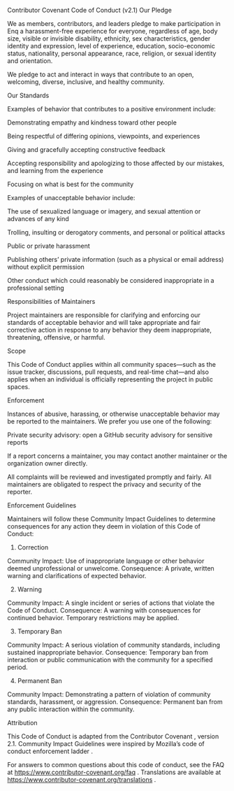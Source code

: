 Contributor Covenant Code of Conduct (v2.1)
Our Pledge

We as members, contributors, and leaders pledge to make participation in Enq a harassment-free experience for everyone, regardless of age, body size, visible or invisible disability, ethnicity, sex characteristics, gender identity and expression, level of experience, education, socio-economic status, nationality, personal appearance, race, religion, or sexual identity and orientation.

We pledge to act and interact in ways that contribute to an open, welcoming, diverse, inclusive, and healthy community.

Our Standards

Examples of behavior that contributes to a positive environment include:

Demonstrating empathy and kindness toward other people

Being respectful of differing opinions, viewpoints, and experiences

Giving and gracefully accepting constructive feedback

Accepting responsibility and apologizing to those affected by our mistakes, and learning from the experience

Focusing on what is best for the community

Examples of unacceptable behavior include:

The use of sexualized language or imagery, and sexual attention or advances of any kind

Trolling, insulting or derogatory comments, and personal or political attacks

Public or private harassment

Publishing others’ private information (such as a physical or email address) without explicit permission

Other conduct which could reasonably be considered inappropriate in a professional setting

Responsibilities of Maintainers

Project maintainers are responsible for clarifying and enforcing our standards of acceptable behavior and will take appropriate and fair corrective action in response to any behavior they deem inappropriate, threatening, offensive, or harmful.

Scope

This Code of Conduct applies within all community spaces—such as the issue tracker, discussions, pull requests, and real-time chat—and also applies when an individual is officially representing the project in public spaces.

Enforcement

Instances of abusive, harassing, or otherwise unacceptable behavior may be reported to the maintainers. We prefer you use one of the following:

Private security advisory: open a GitHub security advisory
 for sensitive reports

If a report concerns a maintainer, you may contact another maintainer or the organization owner directly.

All complaints will be reviewed and investigated promptly and fairly. All maintainers are obligated to respect the privacy and security of the reporter.

Enforcement Guidelines

Maintainers will follow these Community Impact Guidelines to determine consequences for any action they deem in violation of this Code of Conduct:

1. Correction

Community Impact: Use of inappropriate language or other behavior deemed unprofessional or unwelcome.
Consequence: A private, written warning and clarifications of expected behavior.

2. Warning

Community Impact: A single incident or series of actions that violate the Code of Conduct.
Consequence: A warning with consequences for continued behavior. Temporary restrictions may be applied.

3. Temporary Ban

Community Impact: A serious violation of community standards, including sustained inappropriate behavior.
Consequence: Temporary ban from interaction or public communication with the community for a specified period.

4. Permanent Ban

Community Impact: Demonstrating a pattern of violation of community standards, harassment, or aggression.
Consequence: Permanent ban from any public interaction within the community.

Attribution

This Code of Conduct is adapted from the Contributor Covenant
, version 2.1.
Community Impact Guidelines were inspired by Mozilla’s code of conduct enforcement ladder
.

For answers to common questions about this code of conduct, see the FAQ at https://www.contributor-covenant.org/faq
.
Translations are available at https://www.contributor-covenant.org/translations
.